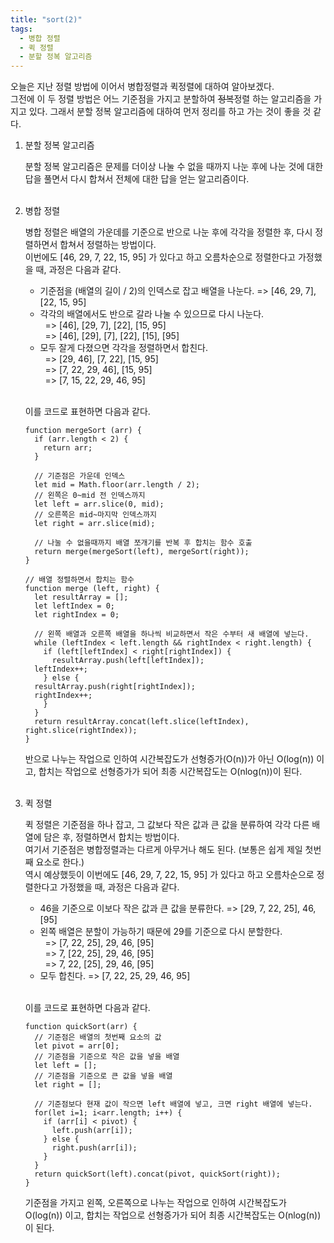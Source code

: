 ```yaml
---
title: "sort(2)"
tags:
  - 병합 정렬
  - 퀵 정렬
  - 분할 정복 알고리즘
---
```


오늘은 지난 정렬 방법에 이어서 병합정렬과 퀵정렬에 대하여 알아보겠다.  
그전에 이 두 정렬 방법은 어느 기준점을 가지고 분할하여 ~~정복~~정렬 하는 알고리즘을 가지고 있다. 그래서 분할 정복 알고리즘에 대하여 먼저 정리를 하고 가는 것이 좋을 것 같다.  

1. 분할 정복 알고리즘  

    분할 정복 알고리즘은 문제를 더이상 나눌 수 없을 때까지 나눈 후에 나눈 것에 대한 답을 풀면서 다시 합쳐서 전체에 대한 답을 얻는 알고리즘이다.  
    <br>
2. 병합 정렬  

    병합 정렬은 배열의 가운데를 기준으로 반으로 나눈 후에 각각을 정렬한 후, 다시 정렬하면서 합쳐서 정렬하는 방법이다.  
    이번에도 [46, 29, 7, 22, 15, 95] 가 있다고 하고 오름차순으로 정렬한다고 가정했을 때, 과정은 다음과 같다.  
  
    - 기준점을 (배열의 길이 / 2)의 인덱스로 잡고 배열을 나눈다. => [46, 29, 7], [22, 15, 95]  
    - 각각의 배열에서도 반으로 갈라 나눌 수 있으므로 다시 나눈다.  
    &nbsp;&nbsp;=> [46], [29, 7], [22], [15, 95]  
    &nbsp;&nbsp;=> [46], [29], [7], [22], [15], [95]  
    - 모두 잘게 다졌으면 각각을 정렬하면서 합친다.  
    &nbsp;&nbsp;=> [29, 46], [7, 22], [15, 95]  
    &nbsp;&nbsp;=> [7, 22, 29, 46], [15, 95]  
    &nbsp;&nbsp;=> [7, 15, 22, 29, 46, 95]  
    <br>

    이를 코드로 표현하면 다음과 같다.  
  
    ```
    function mergeSort (arr) {
      if (arr.length < 2) {
        return arr;
      }
      
      // 기준점은 가운데 인덱스
      let mid = Math.floor(arr.length / 2);
      // 왼쪽은 0~mid 전 인덱스까지
      let left = arr.slice(0, mid);
      // 오른쪽은 mid~마지막 인덱스까지
      let right = arr.slice(mid);
		
      // 나눌 수 없을때까지 배열 쪼개기를 반복 후 합치는 함수 호출
      return merge(mergeSort(left), mergeSort(right));
    }

    // 배열 정렬하면서 합치는 함수
    function merge (left, right) {
      let resultArray = [];
      let leftIndex = 0;
      let rightIndex = 0;
		
      // 왼쪽 배열과 오른쪽 배열을 하나씩 비교하면서 작은 수부터 새 배열에 넣는다.
      while (leftIndex < left.length && rightIndex < right.length) {
        if (left[leftIndex] < right[rightIndex]) {
          resultArray.push(left[leftIndex]);
	  leftIndex++;
        } else {
	  resultArray.push(right[rightIndex]);
	  rightIndex++;
        }
      }
      return resultArray.concat(left.slice(leftIndex), right.slice(rightIndex));
    }
    ```
  
    반으로 나누는 작업으로 인하여 시간복잡도가 선형증가(O(n))가 아닌 O(log(n)) 이고, 합치는 작업으로 선형증가가 되어 최종 시간복잡도는 O(nlog(n))이 된다.  
    <br>
3. 퀵 정렬  

    퀵 정렬은 기준점을 하나 잡고, 그 값보다 작은 값과 큰 값을 분류하여 각각 다른 배열에 담은 후, 정렬하면서 합치는 방법이다.  
    여기서 기준점은 병합정렬과는 다르게 아무거나 해도 된다. (보통은 쉽게 제일 첫번째 요소로 한다.)  
    역시 예상했듯이 이번에도 [46, 29, 7, 22, 15, 95] 가 있다고 하고 오름차순으로 정렬한다고 가정했을 때, 과정은 다음과 같다.  
  
    - 46을 기준으로 이보다 작은 값과 큰 값을 분류한다. => [29, 7, 22, 25], 46, [95]  
    - 왼쪽 배열은 분할이 가능하기 때문에 29를 기준으로 다시 분할한다.  
    &nbsp;&nbsp;=> [7, 22, 25], 29, 46, [95]  
    &nbsp;&nbsp;=> 7, [22, 25], 29, 46, [95]  
    &nbsp;&nbsp;=> 7, 22, [25], 29, 46, [95]  
    - 모두 합친다. => [7, 22, 25, 29, 46, 95]  
    <br>

    이를 코드로 표현하면 다음과 같다.  
  
    ```
    function quickSort(arr) {
      // 기준점은 배열의 첫번째 요소의 값
      let pivot = arr[0];
      // 기준점을 기준으로 작은 값을 넣을 배열
      let left = [];
      // 기준점을 기준으로 큰 값을 넣을 배열
      let right = [];

      // 기준점보다 현재 값이 작으면 left 배열에 넣고, 크면 right 배열에 넣는다.
      for(let i=1; i<arr.length; i++) {
        if (arr[i] < pivot) {
          left.push(arr[i]);
        } else {
          right.push(arr[i]);
        }
      }
      return quickSort(left).concat(pivot, quickSort(right));
    }
    ```
  
    기준점을 가지고 왼쪽, 오른쪽으로 나누는 작업으로 인하여 시간복잡도가 O(log(n)) 이고, 합치는 작업으로 선형증가가 되어 최종 시간복잡도는 O(nlog(n))이 된다.  
